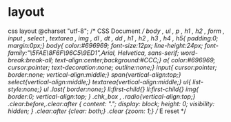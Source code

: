 # layout
css layout
@charset "utf-8";
/* CSS Document */
body , ul , p , h1 , h2 , form , input , select , textarea ,  img , dl , dt , dd , h1 , h2 , h3 , h4 , h5{ padding:0; margin:0px;}
body{ color:#696969; font-size:12px; line-height:24px; font-family:"\5FAE\8F6F\96C5\9ED1",Arial, Helvetica, sans-serif; word-break:break-all; text-align:center;background:#CCC;}
a{ color:#696969; cursor:pointer; text-decoration:none; outline:none;}
input{ cursor:pointer; border:none; vertical-align:middle;}
span{vertical-align:top;}
select{vertical-align:middle;}
textarea{vertical-align:middle;}
ul{ list-style:none;}
ul .last{ border:none;}
li:first-child{}
li:first-child{}
img{ border:0; vertical-align:top; }
.chk_box , .radio{vertical-align:top;}
.clear:before,.clear:after { content: "."; display: block; height: 0; visibility: hidden; }
.clear:after {clear: both;}
.clear {zoom: 1;}
/* E  reset */
